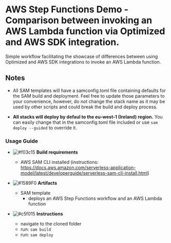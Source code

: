 # AWS Step Functions Demo - Comparison between invoking an AWS Lambda function via Optimized and AWS SDK integration.

Simple workflow facilitating the showcase of differences between using Optimized and AWS SDK integrations to invoke an AWS Lambda function.
## Notes

- All SAM templates will have a samconfig.toml file containing defaults for the SAM build and deployment. Feel free to update those parameters to your convenience, however, do not change the stack name as it may be used by other scripts and could break the build and deploy process.

- **All stacks will deploy by defaul to the eu-west-1 (Ireland) region.** You can easily change that in the samconfig.toml file included or use ```sam deploy --guided``` to override it.

### Usage Guide
- ![#f03c15](https://via.placeholder.com/15/f03c15/000000?text=+)  **Build requirements**
    - AWS SAM CLI installed (instructions: https://docs.aws.amazon.com/serverless-application-model/latest/developerguide/serverless-sam-cli-install.html)

- ![#1589F0](https://via.placeholder.com/15/1589F0/000000?text=+) **Artifacts**
    - SAM template
        - deploys an AWS Step Functions workflow and an AWS Lambda function

- ![#c5f015](https://via.placeholder.com/15/c5f015/000000?text=+) **Instructions**
    - navigate to the cloned folder
    - run: ```sam build```
    - run: ```sam deploy```
